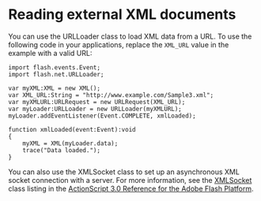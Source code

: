 # Reading external XML documents

<div>

You can use the URLLoader class to load XML data from a URL. To use the
following code in your applications, replace the `XML_URL` value in the example
with a valid URL:

    import flash.events.Event;
    import flash.net.URLLoader;

    var myXML:XML = new XML();
    var XML_URL:String = "http://www.example.com/Sample3.xml";
    var myXMLURL:URLRequest = new URLRequest(XML_URL);
    var myLoader:URLLoader = new URLLoader(myXMLURL);
    myLoader.addEventListener(Event.COMPLETE, xmlLoaded);

    function xmlLoaded(event:Event):void
    {
        myXML = XML(myLoader.data);
        trace("Data loaded.");
    }

You can also use the XMLSocket class to set up an asynchronous XML socket
connection with a server. For more information, see the
[XMLSocket](https://help.adobe.com/en_US/FlashPlatform/reference/actionscript/3/flash/net/XMLSocket.html)
class listing in the
[ActionScript 3.0 Reference for the Adobe Flash Platform](https://help.adobe.com/en_US/FlashPlatform/reference/actionscript/3/index.html).

</div>
